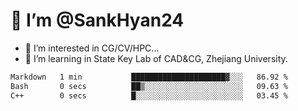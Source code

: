 # 👋 I’m @SankHyan24

- 👀 I’m interested in CG/CV/HPC...
- 🌱 I’m learning in State Key Lab of CAD&CG, Zhejiang University.

<!---
SankHyan24/SankHyan24 is a ✨ special ✨ repository because its `README.md` (this file) appears on your GitHub profile.
You can click the Preview link to take a look at your changes.
--->
<!--START_SECTION:waka-->

```txt
Markdown   1 min           █████████████████████▓░░░   86.92 %
Bash       0 secs          ██▒░░░░░░░░░░░░░░░░░░░░░░   09.63 %
C++        0 secs          █░░░░░░░░░░░░░░░░░░░░░░░░   03.45 %
```

<!--END_SECTION:waka-->
